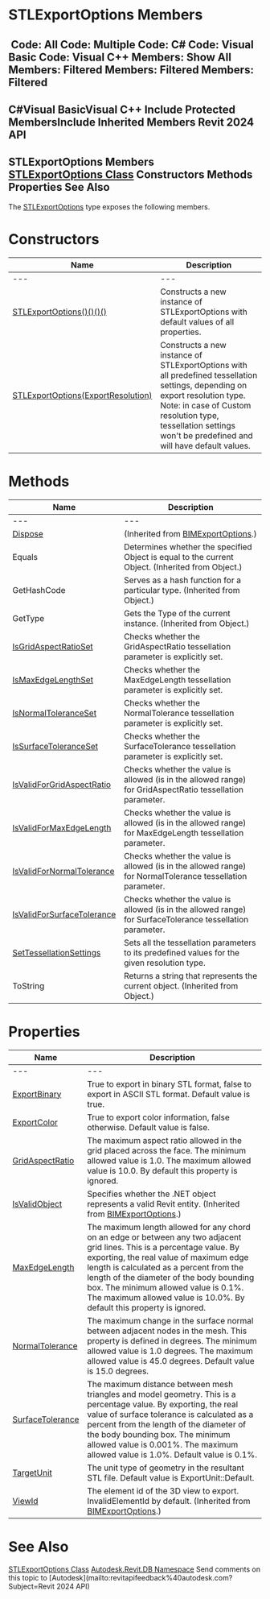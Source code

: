 # STLExportOptions Members

﻿
 Code: All Code: Multiple Code: C# Code: Visual Basic Code: Visual C++  Members: Show All Members: Filtered Members: Filtered Members: Filtered   
---  
C#Visual BasicVisual C++
Include Protected MembersInclude Inherited Members
Revit 2024 API  
---  
STLExportOptions Members  
[STLExportOptions Class](c8870dfe-9259-4981-4545-a6c0d0440552.md "STLExportOptions Class") Constructors Methods Properties See Also  
---  
The [STLExportOptions](c8870dfe-9259-4981-4545-a6c0d0440552.md "STLExportOptions Class") type exposes the following members.
# Constructors
| Name | Description |
| --- | --- |
| --- | --- | --- |
| [STLExportOptions()()()()](2498b8fd-e3fe-43d3-2b72-0ea04812d71d.md "STLExportOptions Constructor") | Constructs a new instance of STLExportOptions with default values of all properties. |
| [STLExportOptions(ExportResolution)](8fadfd48-c01f-fb58-0761-baa6cee59cb9.md "STLExportOptions Constructor \(ExportResolution\)") | Constructs a new instance of STLExportOptions with all predefined tessellation settings, depending on export resolution type. Note: in case of Custom resolution type, tessellation settings won't be predefined and will have default values. |

# Methods
| Name | Description |
| --- | --- |
| --- | --- | --- |
| [Dispose](df23b65d-b40f-56e0-937a-d22e3870f292.md "Dispose Method") | (Inherited from [BIMExportOptions](2e854291-02f8-e0c5-3b40-efe4da8a639a.md "BIMExportOptions Class").) |
| Equals | Determines whether the specified Object is equal to the current Object. (Inherited from Object.) |
| GetHashCode | Serves as a hash function for a particular type.  (Inherited from Object.) |
| GetType | Gets the Type of the current instance. (Inherited from Object.) |
| [IsGridAspectRatioSet](2b9f8526-ddd5-5224-9d8d-6a1c3b61e48b.md "IsGridAspectRatioSet Method") | Checks whether the GridAspectRatio tessellation parameter is explicitly set. |
| [IsMaxEdgeLengthSet](c41f7f4d-8563-5319-1fba-528e4d5e73d5.md "IsMaxEdgeLengthSet Method") | Checks whether the MaxEdgeLength tessellation parameter is explicitly set. |
| [IsNormalToleranceSet](cbdb380b-6ee8-8110-7bb8-5137538bdd10.md "IsNormalToleranceSet Method") | Checks whether the NormalTolerance tessellation parameter is explicitly set. |
| [IsSurfaceToleranceSet](f8daf04e-a6c1-f5a4-82cd-1b6d3fb104ee.md "IsSurfaceToleranceSet Method") | Checks whether the SurfaceTolerance tessellation parameter is explicitly set. |
| [IsValidForGridAspectRatio](92c9cf78-0020-e71e-359e-66190410f53a.md "IsValidForGridAspectRatio Method") | Checks whether the value is allowed (is in the allowed range) for GridAspectRatio tessellation parameter. |
| [IsValidForMaxEdgeLength](58938961-b238-527d-0878-e1f4ced5077b.md "IsValidForMaxEdgeLength Method") | Checks whether the value is allowed (is in the allowed range) for MaxEdgeLength tessellation parameter. |
| [IsValidForNormalTolerance](59e7201f-9248-4b5f-8db7-b6d7a5326367.md "IsValidForNormalTolerance Method") | Checks whether the value is allowed (is in the allowed range) for NormalTolerance tessellation parameter. |
| [IsValidForSurfaceTolerance](1befecc7-5532-fd55-4d81-e923ad4acba4.md "IsValidForSurfaceTolerance Method") | Checks whether the value is allowed (is in the allowed range) for SurfaceTolerance tessellation parameter. |
| [SetTessellationSettings](05429687-e49f-97c7-946c-d176bb6f7123.md "SetTessellationSettings Method") | Sets all the tessellation parameters to its predefined values for the given resolution type. |
| ToString | Returns a string that represents the current object. (Inherited from Object.) |

# Properties
| Name | Description |
| --- | --- |
| --- | --- | --- |
| [ExportBinary](4593d7b6-ba1e-f90f-2c40-20a1393d8abb.md "ExportBinary Property") | True to export in binary STL format, false to export in ASCII STL format. Default value is true. |
| [ExportColor](957ac4e0-9f3c-318b-a036-525fbae1fe7e.md "ExportColor Property") | True to export color information, false otherwise. Default value is false. |
| [GridAspectRatio](bf627a3c-6276-f85b-8aaf-4789a66bba02.md "GridAspectRatio Property") | The maximum aspect ratio allowed in the grid placed across the face. The minimum allowed value is 1.0. The maximum allowed value is 10.0. By default this property is ignored. |
| [IsValidObject](9058bdf4-f93c-7ab2-c8d7-7e513df52e85.md "IsValidObject Property") | Specifies whether the .NET object represents a valid Revit entity.  (Inherited from [BIMExportOptions](2e854291-02f8-e0c5-3b40-efe4da8a639a.md "BIMExportOptions Class").) |
| [MaxEdgeLength](7994d69f-daa5-4b5c-18b6-f0745a8211df.md "MaxEdgeLength Property") | The maximum length allowed for any chord on an edge or between any two adjacent grid lines. This is a percentage value. By exporting, the real value of maximum edge length is calculated as a percent from the length of the diameter of the body bounding box. The minimum allowed value is 0.1%. The maximum allowed value is 10.0%. By default this property is ignored. |
| [NormalTolerance](bbb19a10-aa63-c502-b7ec-f5e85b0427a6.md "NormalTolerance Property") | The maximum change in the surface normal between adjacent nodes in the mesh. This property is defined in degrees. The minimum allowed value is 1.0 degrees. The maximum allowed value is 45.0 degrees. Default value is 15.0 degrees. |
| [SurfaceTolerance](c87b91d0-9292-dd85-b2be-0999bc50fad8.md "SurfaceTolerance Property") | The maximum distance between mesh triangles and model geometry. This is a percentage value. By exporting, the real value of surface tolerance is calculated as a percent from the length of the diameter of the body bounding box. The minimum allowed value is 0.001%. The maximum allowed value is 1.0%. Default value is 0.1%. |
| [TargetUnit](859f84f4-d7a5-8be3-d1ad-5a664d58172c.md "TargetUnit Property") | The unit type of geometry in the resultant STL file. Default value is ExportUnit::Default. |
| [ViewId](a5864496-b5d0-a1be-ca12-125b7ce9b40d.md "ViewId Property") | The element id of the 3D view to export. InvalidElementId by default.  (Inherited from [BIMExportOptions](2e854291-02f8-e0c5-3b40-efe4da8a639a.md "BIMExportOptions Class").) |

# See Also
[STLExportOptions Class](c8870dfe-9259-4981-4545-a6c0d0440552.md "STLExportOptions Class")
[Autodesk.Revit.DB Namespace](87546ba7-461b-c646-cbb1-2cb8f5bff8b2.md "Autodesk.Revit.DB Namespace")
Send comments on this topic to [Autodesk](mailto:revitapifeedback%40autodesk.com?Subject=Revit 2024 API)